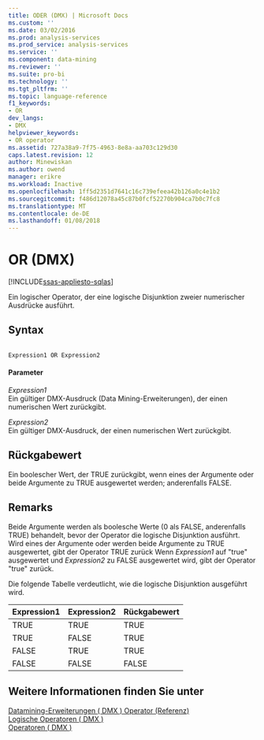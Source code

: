```yaml
---
title: ODER (DMX) | Microsoft Docs
ms.custom: ''
ms.date: 03/02/2016
ms.prod: analysis-services
ms.prod_service: analysis-services
ms.service: ''
ms.component: data-mining
ms.reviewer: ''
ms.suite: pro-bi
ms.technology: ''
ms.tgt_pltfrm: ''
ms.topic: language-reference
f1_keywords:
- OR
dev_langs:
- DMX
helpviewer_keywords:
- OR operator
ms.assetid: 727a38a9-7f75-4963-8e8a-aa703c129d30
caps.latest.revision: 12
author: Minewiskan
ms.author: owend
manager: erikre
ms.workload: Inactive
ms.openlocfilehash: 1ff5d2351d7641c16c739efeea42b126a0c4e1b2
ms.sourcegitcommit: f486d12078a45c87b0fcf52270b904ca7b0c7fc8
ms.translationtype: MT
ms.contentlocale: de-DE
ms.lasthandoff: 01/08/2018
---
```

# <a name="or-dmx"></a>OR (DMX)
[!INCLUDE[ssas-appliesto-sqlas](../includes/ssas-appliesto-sqlas.md)]

  Ein logischer Operator, der eine logische Disjunktion zweier numerischer Ausdrücke ausführt.  
  
## <a name="syntax"></a>Syntax  
  
```  
  
Expression1 OR Expression2  
```  
  
#### <a name="parameters"></a>Parameter  
 *Expression1*  
 Ein gültiger DMX-Ausdruck (Data Mining-Erweiterungen), der einen numerischen Wert zurückgibt.  
  
 *Expression2*  
 Ein gültiger DMX-Ausdruck, der einen numerischen Wert zurückgibt.  
  
## <a name="return-value"></a>Rückgabewert  
 Ein boolescher Wert, der TRUE zurückgibt, wenn eines der Argumente oder beide Argumente zu TRUE ausgewertet werden; anderenfalls FALSE.  
  
## <a name="remarks"></a>Remarks  
 Beide Argumente werden als boolesche Werte (0 als FALSE, anderenfalls TRUE) behandelt, bevor der Operator die logische Disjunktion ausführt. Wird eines der Argumente oder werden beide Argumente zu TRUE ausgewertet, gibt der Operator TRUE zurück Wenn *Expression1* auf "true" ausgewertet und *Expression2* zu FALSE ausgewertet wird, gibt der Operator "true" zurück.  
  
 Die folgende Tabelle verdeutlicht, wie die logische Disjunktion ausgeführt wird.  
  
|Expression1|Expression2|Rückgabewert|  
|-----------------------|-----------------------|---------------------|  
|TRUE|TRUE|TRUE|  
|TRUE|FALSE|TRUE|  
|FALSE|TRUE|TRUE|  
|FALSE|FALSE|FALSE|  
  
## <a name="see-also"></a>Weitere Informationen finden Sie unter  
 [Datamining-Erweiterungen &#40; DMX &#41; Operator (Referenz)](../dmx/data-mining-extensions-dmx-operator-reference.md)   
 [Logische Operatoren &#40; DMX &#41;](../dmx/operators-logical.md)   
 [Operatoren &#40; DMX &#41;](../dmx/operators-dmx.md)  
  
  
